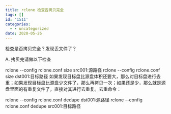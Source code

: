 ```yaml
---
title: rclone 检查否拷贝完全
tags: []
id: '1511'
categories:
  - - uncategorized
date: 2020-05-26
---
```


检查是否拷贝完全？发现丢文件了？

A. 拷贝完请做以下检查

rclone --config rclone.conf size src001:源路径
rclone --config rclone.conf size dst001:目标路径
如果发现目标盘比源盘体积还要大，那么对目标盘进行去重；如果发现目标盘比源盘少文件了，那么再拷贝一次；如果还是少，那么就是源盘里面的有重复文件了，直接对其进行去重复。去重命令：

rclone --config rclone.conf dedupe dst001:源路径
rclone --config rclone.conf dedupe src001:目标路径
